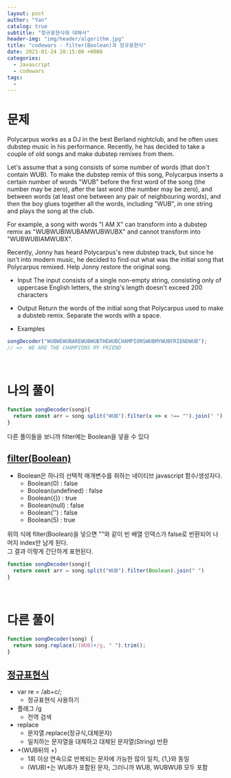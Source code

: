 ```yaml
---
layout: post
author: "Yan"
catalog: true
subtitle: "정규표현식에 대해서"
header-img: "img/header/algorithm.jpg"
title: "codewars - filter(Boolean)과 정규표현식"
date: 2021-01-24 20:15:08 +0000
categories:
  - Javascript
  - codewars
tags:
  -
---
```


# 문제

Polycarpus works as a DJ in the best Berland nightclub, and he often uses dubstep music in his performance. Recently, he has decided to take a couple of old songs and make dubstep remixes from them.

Let's assume that a song consists of some number of words (that don't contain WUB). To make the dubstep remix of this song, Polycarpus inserts a certain number of words "WUB" before the first word of the song (the number may be zero), after the last word (the number may be zero), and between words (at least one between any pair of neighbouring words), and then the boy glues together all the words, including "WUB", in one string and plays the song at the club.

For example, a song with words "I AM X" can transform into a dubstep remix as "WUBWUBIWUBAMWUBWUBX" and cannot transform into "WUBWUBIAMWUBX".

Recently, Jonny has heard Polycarpus's new dubstep track, but since he isn't into modern music, he decided to find out what was the initial song that Polycarpus remixed. Help Jonny restore the original song.

- Input
  The input consists of a single non-empty string, consisting only of uppercase English letters, the string's length doesn't exceed 200 characters

- Output
  Return the words of the initial song that Polycarpus used to make a dubsteb remix. Separate the words with a space.

- Examples

```javascript
songDecoder("WUBWEWUBAREWUBWUBTHEWUBCHAMPIONSWUBMYWUBFRIENDWUB");
// =>  WE ARE THE CHAMPIONS MY FRIEND
```

<br>

# 나의 풀이

```javascript
function songDecoder(song){
  return const arr = song.split("WUB").filter(x => x !== "").join(" ")
}
```

다른 풀이들을 보니까 filter에는 Boolean을 넣을 수 있다

## [filter(Boolean)](https://riptutorial.com/ko/javascript/example/808/%EA%B0%92-%ED%95%84%ED%84%B0%EB%A7%81)

- Boolean은 하나의 선택적 매개변수를 취하는 네이티브 javascript 함수/생성자다.
  - Boolean(0) : false
  - Boolean(undefined) : false
  - Boolean({}) : true
  - Boolean(null) : false
  - Boolean('') : false
  - Boolean(5) : true

위의 식에 filter(Boolean)을 넣으면 ""와 같이 빈 배열 인덱스가 false로 반환되어 나머지 index만 남게 된다.<br>
그 결과 이렇게 간단하게 표현된다.

```javascript
function songDecoder(song){
  return const arr = song.split("WUB").filter(Boolean).join(" ")
}
```

<br>

# 다른 풀이

```javascript
function songDecoder(song) {
  return song.replace(/(WUB)+/g, " ").trim();
}
```

## [정규표현식](https://developer.mozilla.org/ko/docs/Web/JavaScript/Guide/%EC%A0%95%EA%B7%9C%EC%8B%9D)

- var re = /ab+c/;
  - 정규표현식 사용하기
- 플래그 /g
  - 전역 검색
- replace
  - 문자열.replace(정규식,대체문자)
  - 일치하는 문자열을 대체하고 대체된 문자열(String) 반환
- +(WUB뒤의 +)
  - 1회 이상 연속으로 반복되는 문자에 가능한 많이 일치, {1,}와 동일
  - (WUB)+는 WUB가 포함된 문자, 그러니까 WUB, WUBWUB 모두 포함
